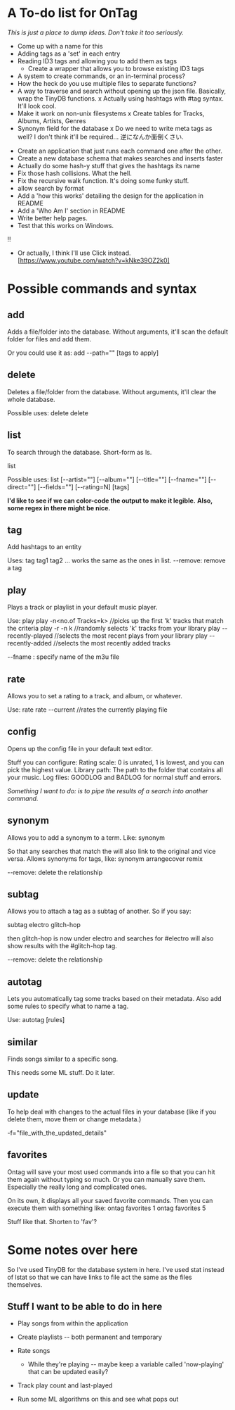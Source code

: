# A To-do list for OnTag

*This is just a place to dump ideas. Don't take it too seriously.*

+ Come up with a name for this
+ Adding tags as a 'set' in each entry
+ Reading ID3 tags and allowing you to add them as tags
  + Create a wrapper that allows you to browse existing ID3 tags
+ A system to create commands, or an in-terminal process?
+ How the heck do you use multiple files to separate functions?
+ A way to traverse and search without opening up the json file. Basically, wrap the TinyDB functions.
x Actually using hashtags with #tag syntax. It'll look cool.
+ Make it work on non-unix filesystems
x Create tables for Tracks, Albums, Artists, Genres
+ Synonym field for the database
x Do we need to write meta tags as well? I don't think it'll be required... 逆になんか面倒くさい.
- Create an application that just runs each command one after the other.
- Create a new database schema that makes searches and inserts faster
- Actually do some hash-y stuff that gives the hashtags its name
- Fix those hash collisions. What the hell.
- Fix the recursive walk function. It's doing some funky stuff.
- allow search by format
- Add a 'how this works' detailing the design for the application in README
- Add a 'Who Am I' section in README
- Write better help pages.
- Test that this works on Windows.

!!

- Or actually, I think I'll use Click instead. [https://www.youtube.com/watch?v=kNke39OZ2k0]

# Possible commands and syntax

## add
Adds a file/folder into the database. Without arguments, it'll scan the default folder for files and add them.

Or you could use it as:
add --path="<path to folder to add>" [tags to apply]

## delete
Deletes a file/folder from the database. Without arguments, it'll clear the whole database.

Possible uses:
delete
delete <search-criteria>

## list
To search through the database. Short-form as ls.

list <search-criteria>

Possible uses:
list [--artist=""] [--album=""] [--title=""] [--fname=""] [--direct=""] [--fields=""] [--rating=N] [tags]

**I'd like to see if we can color-code the output to make it legible.**
**Also, some regex in there might be nice.**

## tag
Add hashtags to an entity

Uses:
tag <search-criteria> tag1 tag2 ...
<search-criteria> works the same as the ones in list.
--remove: remove a tag

## play
Plays a track or playlist in your default music player.

Use:
play <search-criteria>
play -n<no.of Tracks=k> //picks up the first 'k' tracks that match the criteria
play -r -n k //randomly selects 'k' tracks from your library
play --recently-played //selects the most recent plays from your library
play --recently-added //selects the most recently added tracks

--fname : specify name of the m3u file

## rate
Allows you to set a rating to a track, and album, or whatever.

Use:
rate <search-criteria> <number>
rate --current <number>  //rates the currently playing file

## config
Opens up the config file in your default text editor.

Stuff you can configure:
Rating scale: 0 is unrated, 1 is lowest, and you can pick the highest value.
Library path: The path to the folder that contains all your music.
Log files: GOODLOG and BADLOG for normal stuff and errors.


*Something I want to do: is to pipe the results of a search into another command.*

## synonym
Allows you to add a synonym to a term. Like:
synonym <old term> <new term>

So that any searches that match the <new term> will also link to the original and vice versa.
Allows synonyms for tags, like:
synonym arrangecover remix

--remove: delete the relationship

## subtag
Allows you to attach a tag as a subtag of another. So if you say:

subtag electro glitch-hop

then glitch-hop is now under electro and searches for #electro will also show results with the #glitch-hop tag.

--remove: delete the relationship

## autotag

Lets you automatically tag some tracks based on their metadata. Also add some rules to specify what to name a tag.

Use:
autotag <search-criteria> [rules]

## similar
Finds songs similar to a specific song.

This needs some ML stuff. Do it later.

## update

To help deal with changes to the actual files in your database (like if you delete them, move them or change metadata.)

-f="file_with_the_updated_details"

## favorites

Ontag will save your most used commands into a file so that you can hit them again without typing so much.
Or you can manually save them. Especially the really long and complicated ones.

On its own, it displays all your saved favorite commands.
Then you can execute them with something like:
ontag favorites 1
ontag favorites 5

Stuff like that. Shorten to 'fav'?

# Some notes over here

So I've used TinyDB for the database system in here.
I've used stat instead of lstat so that we can have links to file act the same as the files themselves.

## Stuff I want to be able to do in here

- Play songs from within the application
- Create playlists -- both permanent and temporary
- Rate songs
  - While they're playing -- maybe keep a variable called 'now-playing' that can be updated easily?
- Track play count and last-played

- Run some ML algorithms on this and see what pops out
